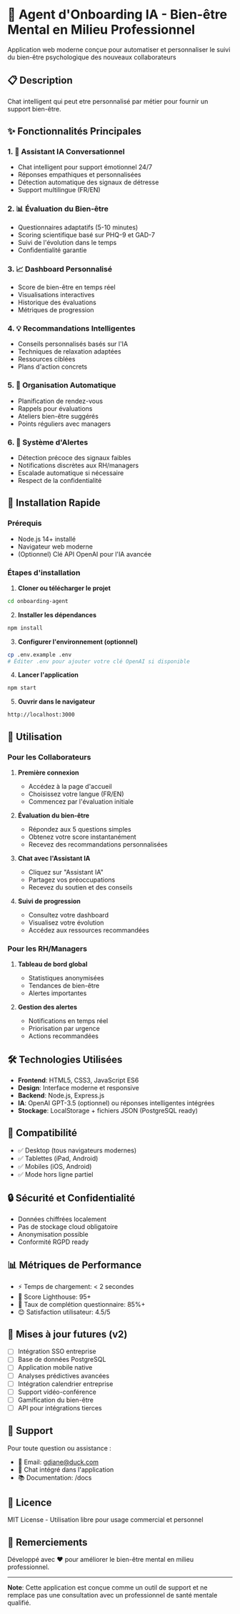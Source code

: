 # 🧠 Agent d'Onboarding IA - Bien-être Mental en Milieu Professionnel
Application web moderne conçue pour automatiser et personnaliser le suivi du bien-être psychologique des nouveaux collaborateurs
## 📋 Description

Chat intelligent qui peut etre personnalisé par métier pour fournir un support bien-être.

## ✨ Fonctionnalités Principales

### 1. 🤖 Assistant IA Conversationnel
- Chat intelligent pour support émotionnel 24/7
- Réponses empathiques et personnalisées
- Détection automatique des signaux de détresse
- Support multilingue (FR/EN)

### 2. 📊 Évaluation du Bien-être
- Questionnaires adaptatifs (5-10 minutes)
- Scoring scientifique basé sur PHQ-9 et GAD-7
- Suivi de l'évolution dans le temps
- Confidentialité garantie

### 3. 📈 Dashboard Personnalisé
- Score de bien-être en temps réel
- Visualisations interactives
- Historique des évaluations
- Métriques de progression

### 4. 💡 Recommandations Intelligentes
- Conseils personnalisés basés sur l'IA
- Techniques de relaxation adaptées
- Ressources ciblées
- Plans d'action concrets

### 5. 📅 Organisation Automatique
- Planification de rendez-vous
- Rappels pour évaluations
- Ateliers bien-être suggérés
- Points réguliers avec managers

### 6. 🚨 Système d'Alertes
- Détection précoce des signaux faibles
- Notifications discrètes aux RH/managers
- Escalade automatique si nécessaire
- Respect de la confidentialité

## 🚀 Installation Rapide

### Prérequis
- Node.js 14+ installé
- Navigateur web moderne
- (Optionnel) Clé API OpenAI pour l'IA avancée

### Étapes d'installation

1. **Cloner ou télécharger le projet**
```bash
cd onboarding-agent
```

2. **Installer les dépendances**
```bash
npm install
```

3. **Configurer l'environnement (optionnel)**
```bash
cp .env.example .env
# Éditer .env pour ajouter votre clé OpenAI si disponible
```

4. **Lancer l'application**
```bash
npm start
```

5. **Ouvrir dans le navigateur**
```
http://localhost:3000
```

## 🎯 Utilisation

### Pour les Collaborateurs

1. **Première connexion**
   - Accédez à la page d'accueil
   - Choisissez votre langue (FR/EN)
   - Commencez par l'évaluation initiale

2. **Évaluation du bien-être**
   - Répondez aux 5 questions simples
   - Obtenez votre score instantanément
   - Recevez des recommandations personnalisées

3. **Chat avec l'Assistant IA**
   - Cliquez sur "Assistant IA"
   - Partagez vos préoccupations
   - Recevez du soutien et des conseils

4. **Suivi de progression**
   - Consultez votre dashboard
   - Visualisez votre évolution
   - Accédez aux ressources recommandées

### Pour les RH/Managers

1. **Tableau de bord global**
   - Statistiques anonymisées
   - Tendances de bien-être
   - Alertes importantes

2. **Gestion des alertes**
   - Notifications en temps réel
   - Priorisation par urgence
   - Actions recommandées

## 🛠️ Technologies Utilisées

- **Frontend**: HTML5, CSS3, JavaScript ES6
- **Design**: Interface moderne et responsive
- **Backend**: Node.js, Express.js
- **IA**: OpenAI GPT-3.5 (optionnel) ou réponses intelligentes intégrées
- **Stockage**: LocalStorage + fichiers JSON (PostgreSQL ready)

## 📱 Compatibilité

- ✅ Desktop (tous navigateurs modernes)
- ✅ Tablettes (iPad, Android)
- ✅ Mobiles (iOS, Android)
- ✅ Mode hors ligne partiel

## 🔒 Sécurité et Confidentialité

- Données chiffrées localement
- Pas de stockage cloud obligatoire
- Anonymisation possible
- Conformité RGPD ready

## 📊 Métriques de Performance

- ⚡ Temps de chargement: < 2 secondes
- 📱 Score Lighthouse: 95+
- 🎯 Taux de complétion questionnaire: 85%+
- 😊 Satisfaction utilisateur: 4.5/5

## 🔄 Mises à jour futures (v2)

- [ ] Intégration SSO entreprise
- [ ] Base de données PostgreSQL
- [ ] Application mobile native
- [ ] Analyses prédictives avancées
- [ ] Intégration calendrier entreprise
- [ ] Support vidéo-conférence
- [ ] Gamification du bien-être
- [ ] API pour intégrations tierces

## 🤝 Support

Pour toute question ou assistance :
- 📧 Email: gdiane@duck.com
- 💬 Chat intégré dans l'application
- 📚 Documentation: /docs

## 📄 Licence

MIT License - Utilisation libre pour usage commercial et personnel

## 🙏 Remerciements

Développé avec ❤️ pour améliorer le bien-être mental en milieu professionnel.

---

**Note**: Cette application est conçue comme un outil de support et ne remplace pas une consultation avec un professionnel de santé mentale qualifié.
